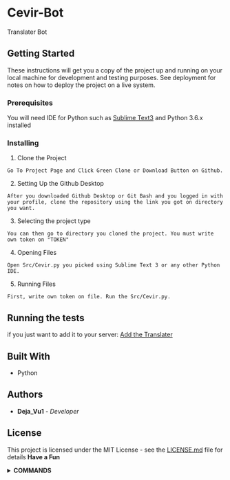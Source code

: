 # Cevir-Bot

Translater Bot


## Getting Started

These instructions will get you a copy of the project up and running on your local machine for development and testing purposes. See deployment for notes on how to deploy the project on a live system.

### Prerequisites

You will need IDE for Python such as [Sublime Text3](https://www.sublimetext.com/3) and Python 3.6.x installed

### Installing

1) Clone the Project

```
Go To Project Page and Click Green Clone or Download Button on Github.
```

2) Setting Up the Github Desktop

```
After you downloaded Github Desktop or Git Bash and you logged in with your profile, clone the repository using the link you got on directory you want.
```

3) Selecting the project type

```
You can then go to directory you cloned the project. You must write own token on "TOKEN"
```

4) Opening Files

```
Open Src/Cevir.py you picked using Sublime Text 3 or any other Python IDE.
```

5) Running Files

```
First, write own token on file. Run the Src/Cevir.py.
```


## Running the tests

if you just want to add it to your server: [Add the Translater](https://discord.com/api/oauth2/authorize?client_id=745642579026247762&permissions=8&scope=bot)

## Built With

* Python

## Authors

* **Deja_Vu1** - *Developer* 


## License

This project is licensed under the MIT License - see the [LICENSE.md](LICENSE.md) file for details
**Have a Fun**

<details>
<summary>
 <b>COMMANDS</b>
</summary>

**>translate** _"A Word To Translate - Çevrilecek Olan Kelime" "Destination Language (default english) - Hedef Dil (Varsayılan ingilizce)"_

```Yazdığınız kelimeyi hedef dile göre çevirir - Translates your typed word according to the target language``` _Aliases: 'trans', 'cevir', 'translater'_

**>langs**

```Dm kutunuza dilleri gönderir - sends languages to your dm box``` _Aliases: 'languages', 'dil', 'diller'_

**>search** _"dillerin kısaltmalarını arayın - Search for abbreviations of languages"_

```Bulunduğunuz yere dilin kısaltmasını gönderir - Sends the abbreviation of the language to your location``` _Aliases: 'aramak', 'arat', 'ara'_

**>tdk** _"Sözcüklerin anlamlarını tdk'den aratır - Search the meaning of words from tdk"_

```Sözcüklerin anlamlarını tdk'den aratır - Search the meaning of words from tdk``` _Aliases: 'kelime', 'ogren'_
</details>
